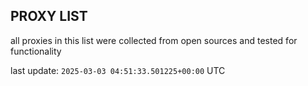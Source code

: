 ## PROXY LIST

all proxies in this list were collected from open sources and tested for functionality

last update: `2025-03-03 04:51:33.501225+00:00` UTC